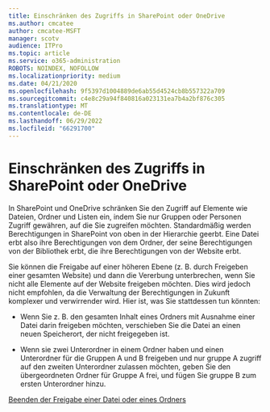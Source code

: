 ```yaml
---
title: Einschränken des Zugriffs in SharePoint oder OneDrive
ms.author: cmcatee
author: cmcatee-MSFT
manager: scotv
audience: ITPro
ms.topic: article
ms.service: o365-administration
ROBOTS: NOINDEX, NOFOLLOW
ms.localizationpriority: medium
ms.date: 04/21/2020
ms.openlocfilehash: 9f5397d1004889de6ab55d4524cb8b557322a709
ms.sourcegitcommit: c4e8c29a94f840816a023131ea7b4a2bf876c305
ms.translationtype: MT
ms.contentlocale: de-DE
ms.lasthandoff: 06/29/2022
ms.locfileid: "66291700"
---
```

# <a name="restrict-access-in-sharepoint-or-onedrive"></a>Einschränken des Zugriffs in SharePoint oder OneDrive

In SharePoint und OneDrive schränken Sie den Zugriff auf Elemente wie Dateien, Ordner und Listen ein, indem Sie nur Gruppen oder Personen Zugriff gewähren, auf die Sie zugreifen möchten. Standardmäßig werden Berechtigungen in SharePoint von oben in der Hierarchie geerbt. Eine Datei erbt also ihre Berechtigungen von dem Ordner, der seine Berechtigungen von der Bibliothek erbt, die ihre Berechtigungen von der Website erbt.
  
Sie können die Freigabe auf einer höheren Ebene (z. B. durch Freigeben einer gesamten Website) und dann die Vererbung unterbrechen, wenn Sie nicht alle Elemente auf der Website freigeben möchten. Dies wird jedoch nicht empfohlen, da die Verwaltung der Berechtigungen in Zukunft komplexer und verwirrender wird. Hier ist, was Sie stattdessen tun könnten:
  
- Wenn Sie z. B. den gesamten Inhalt eines Ordners mit Ausnahme einer Datei darin freigeben möchten, verschieben Sie die Datei an einen neuen Speicherort, der nicht freigegeben ist.
    
- Wenn sie zwei Unterordner in einem Ordner haben und einen Unterordner für die Gruppen A und B freigeben und nur gruppe A zugriff auf den zweiten Unterordner zulassen möchten, geben Sie den übergeordneten Ordner für Gruppe A frei, und fügen Sie gruppe B zum ersten Unterordner hinzu.
    
[Beenden der Freigabe einer Datei oder eines Ordners ](https://go.microsoft.com/fwlink/?linkid=2008861)
  

